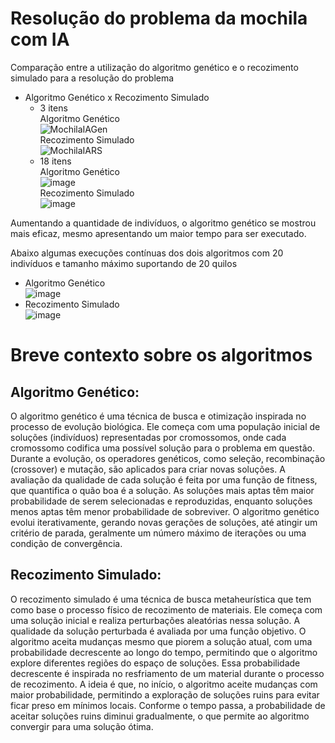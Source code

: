 # Resolução do problema da mochila com IA
Comparação entre a utilização do algoritmo genético e o recozimento simulado para a resolução do problema

- Algoritmo Genético x Recozimento Simulado
    - 3 itens  
    Algoritmo Genético  
    ![MochilaIAGen](https://github.com/pauloh-sm/mochila-ia/assets/67742402/574e60c4-ef9f-4a28-8add-7039f4921b0e)  
    Recozimento Simulado  
    ![MochilaIARS](https://github.com/pauloh-sm/mochila-ia/assets/67742402/7df720d7-a6e0-479b-bbb1-f4ba734524f8)  
    - 18 itens  
    Algoritmo Genético  
    ![image](https://github.com/pauloh-sm/mochila-ia/assets/67742402/7d647638-883b-48af-86ce-3cee6275c612)  
    Recozimento Simulado  
    ![image](https://github.com/pauloh-sm/mochila-ia/assets/67742402/f660d1a3-7817-4014-bb47-e0a472854393)

Aumentando a quantidade de indivíduos, o algoritmo genético se mostrou mais eficaz, mesmo apresentando um maior tempo para ser executado.

Abaixo algumas execuções contínuas dos dois algoritmos com 20 indivíduos e tamanho máximo suportando de 20 quilos
- Algoritmo Genético  
![image](https://github.com/pauloh-sm/mochila-ia/assets/67742402/4dfaba66-9e68-4ca3-a6aa-f79d996b13b9)  
- Recozimento Simulado  
![image](https://github.com/pauloh-sm/mochila-ia/assets/67742402/24bd75ad-bd6b-4c77-bc8e-a4ceff19c2f2)  

# Breve contexto sobre os algoritmos

## Algoritmo Genético:
O algoritmo genético é uma técnica de busca e otimização inspirada no processo de evolução biológica. Ele começa com uma população inicial de soluções (indivíduos) representadas por cromossomos, onde cada cromossomo codifica uma possível solução para o problema em questão. Durante a evolução, os operadores genéticos, como seleção, recombinação (crossover) e mutação, são aplicados para criar novas soluções. A avaliação da qualidade de cada solução é feita por uma função de fitness, que quantifica o quão boa é a solução. As soluções mais aptas têm maior probabilidade de serem selecionadas e reproduzidas, enquanto soluções menos aptas têm menor probabilidade de sobreviver. O algoritmo genético evolui iterativamente, gerando novas gerações de soluções, até atingir um critério de parada, geralmente um número máximo de iterações ou uma condição de convergência.

## Recozimento Simulado:
O recozimento simulado é uma técnica de busca metaheurística que tem como base o processo físico de recozimento de materiais. Ele começa com uma solução inicial e realiza perturbações aleatórias nessa solução. A qualidade da solução perturbada é avaliada por uma função objetivo. O algoritmo aceita mudanças mesmo que piorem a solução atual, com uma probabilidade decrescente ao longo do tempo, permitindo que o algoritmo explore diferentes regiões do espaço de soluções. Essa probabilidade decrescente é inspirada no resfriamento de um material durante o processo de recozimento. A ideia é que, no início, o algoritmo aceite mudanças com maior probabilidade, permitindo a exploração de soluções ruins para evitar ficar preso em mínimos locais. Conforme o tempo passa, a probabilidade de aceitar soluções ruins diminui gradualmente, o que permite ao algoritmo convergir para uma solução ótima.
